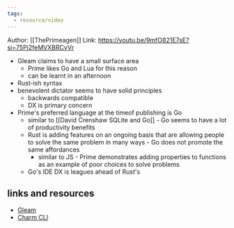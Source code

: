 ```yaml
---
tags:
  - resource/video
---
```

Author: [[ThePrimeagen]]
Link: https://youtu.be/9mfO821E7sE?si=75Pj2feMVXBRCyVr

- Gleam claims to have a small surface area
	- Prime likes Go and Lua for this reason
	- can be learnt in an afternoon
- Rust-ish syntax
- benevolent dictator seems to have solid principles
	- backwards compatible
	- DX is primary concern
- Prime's preferred language at the timeof publishing is Go
	- similar to [[David Crenshaw SQLite and Go]] - Go seems to have a lot of productivity benefits
	- Rust is adding features on an ongoing basis that are allowing people to solve the same problem in many ways - Go does not promote the same affordances
		- similar to JS - Prime demonstrates adding properties to functions as an example of poor choices to solve problems
	- Go's IDE DX is leagues ahead of Rust's
## links and resources

- [Gleam](https://gleam.run/)
- [Charm CLI](https://charm.sh/)